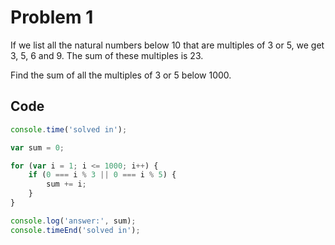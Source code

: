 # Problem 1

If we list all the natural numbers below 10 that are multiples of 3 or 5, we get 3, 5, 6 and 9. The sum of these multiples is 23.

Find the sum of all the multiples of 3 or 5 below 1000.

## Code

```javascript
console.time('solved in');

var sum = 0;

for (var i = 1; i <= 1000; i++) {
	if (0 === i % 3 || 0 === i % 5) {
		sum += i;
	}
}

console.log('answer:', sum);
console.timeEnd('solved in');
```